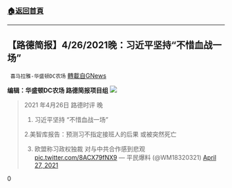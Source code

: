 ###  [:house:返回首頁](https://github.com/ourhimalayas/txt)
---

## 【路德简报】4/26/2021晚：习近平坚持“不惜血战一场”
` 喜马拉雅-华盛顿DC农场` [轉載自GNews](https://gnews.org/zh-hans/1144035/)

**编辑：华盛顿DC农场 路德简报项目组**
![]()![](https://gnews.org/wp-content/uploads/2021/04/20210426-2-scaled.jpg)


> 2021 年4月26日 路德时评 晚 
> 
> 1. 习近平坚持 “不惜血战一场”
> 
> 2.美智库报告：预测习不指定接班人的后果 或被突然死亡 
> 
> 3. 欧盟称习政权独裁 对与中共合作感到悲观 [pic.twitter.com/8ACX79fNX9](https://t.co/8ACX79fNX9)
> — 平民爆料 (@WM18320321) [April 27, 2021](https://twitter.com/WM18320321/status/1387032757558251529?ref_src=twsrc%5Etfw)



0
